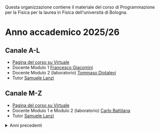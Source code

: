 Questa organizzazione contiene il materiale del corso di Programmazione per la Fisica per la laurea in Fisica dell'università di Bologna.

# Anno accademico 2025/26

## Canale A-L

- [Pagina del corso su Virtuale](https://virtuale.unibo.it/course/view.php?id=76078)
- Docente Modulo 1 [Francesco Giacomini](https://www.unibo.it/sitoweb/francesco.giacomini3)
- Docente Modulo 2 (laboratorio) [Tommaso Diotalevi](https://www.unibo.it/sitoweb/tommaso.diotalevi)
- Tutor [Samuele Lanzi](https://www.unibo.it/sitoweb/samuele.lanzi2)

## Canale M-Z

- [Pagina del corso su Virtuale](https://virtuale.unibo.it/course/view.php?id=?????)
- Docente Modulo 1 e Modulo 2 (laboratorio) [Carlo Battilana](https://www.unibo.it/sitoweb/carlo.battilana2)
- Tutor [Samuele Lanzi](https://www.unibo.it/sitoweb/samuele.lanzi2)

<details>
<summary>Anni precedenti</summary>

## Link utili per a.a. 2024/25

- [Pagina del corso su Virtuale](https://virtuale.unibo.it/course/view.php?id=64466)

## Docenti
- Modulo 1
  [Francesco Giacomini](https://www.unibo.it/sitoweb/francesco.giacomini3)
- Modulo 2
  [Carlo Battilana](https://www.unibo.it/sitoweb/carlo.battilana2)
  [Fabio Ferrari](https://www.unibo.it/sitoweb/fabio.ferrari17)

## Tutor
- [Alessandro Fuschi](https://www.unibo.it/sitoweb/alessandro.fuschi2)
- [Samuele Lanzi](https://www.unibo.it/sitoweb/samuele.lanzi2)

## Link utili per a.a. 2023/24

- [Sito del Corso](https://www.unibo.it/it/didattica/insegnamenti/insegnamento/2023/485311)
- [Pagina del corso su Virtuale](https://virtuale.unibo.it/course/view.php?id=51563)

## Docenti
- Modulo 1
  [Francesco Giacomini](https://www.unibo.it/sitoweb/francesco.giacomini3)
- Modulo 2
  [Carlo Battilana](https://www.unibo.it/sitoweb/carlo.battilana2)
  [Fabio Ferrari](https://www.unibo.it/sitoweb/fabio.ferrari17)

## Tutor
- [Giulio Colombini](https://www.unibo.it/sitoweb/giulio.colombini2)
- [Simone Rossi Tisbeni](https://www.unibo.it/sitoweb/simone.rossitisbeni)

## Link utili per a.a. 2022/23

- [Sito del Corso](https://www.unibo.it/it/didattica/insegnamenti/insegnamento/2022/485311)
- [Pagina del corso su Virtuale](https://virtuale.unibo.it/course/view.php?id=42775)

## Docenti
- Modulo 1
  [Francesco Giacomini](https://www.unibo.it/sitoweb/francesco.giacomini3)
- Modulo 2 [A-L]
  [Carlo Battilana](https://www.unibo.it/sitoweb/carlo.battilana2)
- Modulo 2 [M-Z]
  [Fabio Ferrari](https://www.unibo.it/sitoweb/fabio.ferrari17)

## Tutor
- [Gianluca Bianco](https://www.unibo.it/sitoweb/gianluca.bianco4)
- [Giulio Colombini](https://www.unibo.it/sitoweb/giulio.colombini2)
- [Simone Rossi Tisbeni](https://www.unibo.it/sitoweb/simone.rossitisbeni)
</details>
